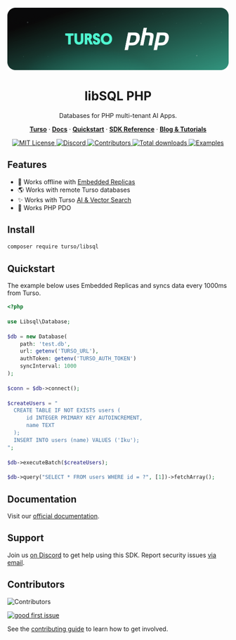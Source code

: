 <p align="center">
  <img src="/.github/cover.png" alt="libSQL PHP" />
  <h1 align="center">libSQL PHP</h1>
</p>

<p align="center">
  Databases for PHP multi-tenant AI Apps.
</p>

<p align="center">
  <a href="https://turso.tech"><strong>Turso</strong></a> ·
  <a href="https://docs.turso.tech"><strong>Docs</strong></a> ·
  <a href="https://docs.turso.tech/sdk/php/quickstart"><strong>Quickstart</strong></a> ·
  <a href="https://docs.turso.tech/sdk/php/reference"><strong>SDK Reference</strong></a> ·
  <a href="https://blog.turso.tech/"><strong>Blog &amp; Tutorials</strong></a>
</p>

<p align="center">
  <a href="LICENSE">
    <picture>
      <img src="https://img.shields.io/github/license/tursodatabase/libsql-php?color=0F624B" alt="MIT License" />
    </picture>
  </a>
  <a href="https://tur.so/discord-php">
    <picture>
      <img src="https://img.shields.io/discord/933071162680958986?color=0F624B" alt="Discord" />
    </picture>
  </a>
  <a href="#contributors">
    <picture>
      <img src="https://img.shields.io/github/contributors/tursodatabase/libsql-php?color=0F624B" alt="Contributors" />
    </picture>
  </a>
  <a href="https://packagist.org/packages/turso/libsql">
    <picture>
      <img src="https://img.shields.io/packagist/dt/turso/libsql?color=0F624B" alt="Total downloads" />
    </picture>
  </a>
  <a href="/examples">
    <picture>
      <img src="https://img.shields.io/badge/browse-examples-0F624B" alt="Examples" />
    </picture>
  </a>
</p>

## Features

- 🔌 Works offline with [Embedded Replicas](https://docs.turso.tech/features/embedded-replicas/introduction)
- 🌎 Works with remote Turso databases
- ✨ Works with Turso [AI & Vector Search](https://docs.turso.tech/features/ai-and-embeddings)
- 🐘 Works PHP PDO

## Install

```bash
composer require turso/libsql
```

## Quickstart

The example below uses Embedded Replicas and syncs data every 1000ms from Turso.

```php
<?php

use Libsql\Database;

$db = new Database(
    path: 'test.db',
    url: getenv('TURSO_URL'),
    authToken: getenv('TURSO_AUTH_TOKEN')
    syncInterval: 1000
);

$conn = $db->connect();

$createUsers = "
  CREATE TABLE IF NOT EXISTS users (
      id INTEGER PRIMARY KEY AUTOINCREMENT,
      name TEXT
  );
  INSERT INTO users (name) VALUES ('Iku');
";

$db->executeBatch($createUsers);

$db->query("SELECT * FROM users WHERE id = ?", [1])->fetchArray();
```

## Documentation

Visit our [official documentation](https://docs.turso.tech/sdk/php).

## Support

Join us [on Discord](https://tur.so/discord-php) to get help using this SDK. Report security issues [via email](mailto:security@turso.tech).

## Contributors

![Contributors](https://contrib.nn.ci/api?repo=tursodatabase/libsql-php)

<a href="/issues?q=is%3Aopen+is%3Aissue+label%3A%22good+first+issue%22">
  <picture>
    <img src="https://img.shields.io/github/issues-search/tursodatabase/libsql-php?label=good%20first%20issue&query=label%3A%22good%20first%20issue%22%20&color=0F624B" alt="good first issue" />
  </picture>
</a>

See the [contributing guide](CONTRIBUTING.md) to learn how to get involved.
